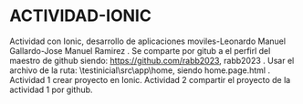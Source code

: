 # ACTIVIDAD-IONIC
Actividad con Ionic, desarrollo de aplicaciones moviles-Leonardo Manuel Gallardo-Jose Manuel Ramirez .
Se comparte por gitub a el perfirl del maestro de github siendo: https://github.com/rabb2023, rabb2023 .
Usar el archivo de la ruta: \testinicial\src\app\home, siendo home.page.html .
Actividad 1 crear proyecto en Ionic.
Actividad 2 compartir el proyecto de la actividad 1 por github.
